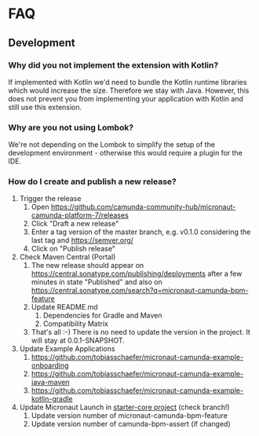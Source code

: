 # FAQ

## Development
### Why did you not implement the extension with Kotlin?
If implemented with Kotlin we'd need to bundle the Kotlin runtime libraries which would increase the size. Therefore we stay with Java. However, this does not prevent you from implementing your application with Kotlin and still use this extension.

### Why are you not using Lombok?
We're not depending on the Lombok to simplify the setup of the development environment - otherwise this would require a plugin for the IDE.

### How do I create and publish a new release?

1. Trigger the release
   1. Open https://github.com/camunda-community-hub/micronaut-camunda-platform-7/releases
   2. Click "Draft a new release"
   3. Enter a tag version of the master branch, e.g. v0.1.0 considering the last tag and https://semver.org/
   4. Click on "Publish release"
2. Check Maven Central (Portal)
   1. The new release should appear on https://central.sonatype.com/publishing/deployments after a few minutes in state "Published" and also on https://central.sonatype.com/search?q=micronaut-camunda-bpm-feature
   2. Update README.md
      1. Dependencies for Gradle and Maven
      2. Compatibility Matrix
   3. That's all :-) There is no need to update the version in the project. It will stay at 0.0.1-SNAPSHOT.
3. Update Example Applications
   1. https://github.com/tobiasschaefer/micronaut-camunda-example-onboarding
   2. https://github.com/tobiasschaefer/micronaut-camunda-example-java-maven
   3. https://github.com/tobiasschaefer/micronaut-camunda-example-kotlin-gradle
4. Update Micronaut Launch in [starter-core project](https://github.com/micronaut-projects/micronaut-starter/blob/2.4.x/starter-core/src/main/resources/pom.xml) (check branch!)
   1. Update version number of micronaut-camunda-bpm-feature
   2. Update version number of camunda-bpm-assert (if changed)
